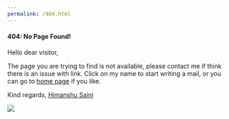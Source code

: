 ```yaml
---
permalink: /404.html
---
```


#### 404: No Page Found!

Hello dear visitor,

The page you are trying to find is not available, please contact me if think there is an issue with link. 
Click on my name to start writing a mail, or you can go to [home page](https://sainihimanshu983.github.io) if you like.

Kind regards,
[Himanshu Saini](mailto:sainihimanshu983@gmail.com)


[![](https://img.shields.io/badge/GitHub-sainihimanshu983-success?style=for-the-badge)](https://github.com/sainihimanshu983)
